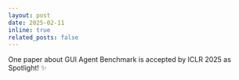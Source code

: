 ```yaml
---
layout: post
date: 2025-02-11
inline: true
related_posts: false
---
```


One paper about GUI Agent Benchmark is accepted by ICLR 2025 as Spotlight! :sparkles:
